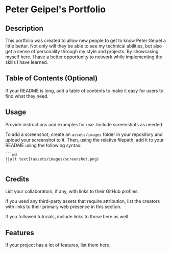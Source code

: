 # Peter Geipel's Portfolio

## Description

This portfolio was created to allow new people to get to know Peter Geipel a little better.  Not only will they be able to see my technical abilities, but also get a sense of personality through my style and projects.  By showcasing myself here, I have a better opportunity to network while implementing the skills I have learned.




## Table of Contents (Optional)

If your README is long, add a table of contents to make it easy for users to find what they need.



## Usage

Provide instructions and examples for use. Include screenshots as needed.

To add a screenshot, create an `assets/images` folder in your repository and upload your screenshot to it. Then, using the relative filepath, add it to your README using the following syntax:

    ```md
    ![alt text](assets/images/screenshot.png)
    ```

## Credits

List your collaborators, if any, with links to their GitHub profiles.

If you used any third-party assets that require attribution, list the creators with links to their primary web presence in this section.

If you followed tutorials, include links to those here as well.


## Features

If your project has a lot of features, list them here.
